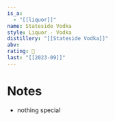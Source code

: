 ```yaml
---
is_a:
  - "[[liquor]]"
name: Stateside Vodka
style: Liquor - Vodka
distillery: "[[Stateside Vodka]]"
abv: 
rating: 🤞
last: "[[2023-09]]"
---
```


# Notes
- nothing special
